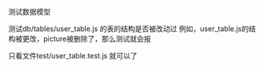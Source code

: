 测试数据模型

测试db/tables/user_table.js 的表的结构是否被改动过
例如，user_table.js的结构被更改，picture被删除了，那么测试就会报


只看文件test/user_table.test.js 就可以了